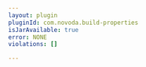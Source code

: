 ```yaml
---
layout: plugin
pluginId: com.novoda.build-properties
isJarAvailable: true
error: NONE
violations: []

---
```

